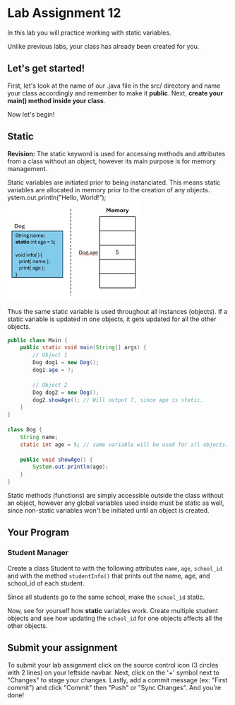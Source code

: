 # Lab Assignment 12

In this lab you will practice working with static variables.

Unlike previous labs, your class has already been created for you. 

## Let's get started!

First, let's look at the name of our .java file in the src/ directory and name your class accordingly and remember to make it **public**. Next, **create your main() method inside your class**.

Now let's begin!

## Static

**Revision:** The static keyword is used for accessing methods and attributes from a class without an object, however its main purpose is for memory management.

Static variables are initiated prior to being instanciated. This means static variables are allocated in memory prior to the creation of any objects.
ystem.out.println("Hello, World!");
<img src="img/static.png" width="300px">

Thus the same static variable is used throughout all instances (objects). If a static variable is updated in one objects, it gets updated for all the other objects.

```java
public class Main {
    public static void main(String[] args) {
        // Object 1
        Dog dog1 = new Dog();
        dog1.age = 7;

        // Object 2
        Dog dog2 = new Dog();
        dog2.showAge(); // Will output 7, since age is static.
    }
}

class Dog {
    String name;
    static int age = 5; // same variable will be used for all objects.

    public void showAge() {
        System.out.println(age);
    }
}
```

Static methods (functions) are simply accessible outside the class without an object, however any global variables used inside must be static as well, since non-static variables won't be initiated until an object is created.

## Your Program

### Student Manager

Create a class Student to with the following attributes `name`, `age`, `school_id` and with the method `studentInfo()` that prints out the name, age, and school_id of each student.

Since all students go to the same school, make the `school_id` static.

Now, see for yourself how **static** variables work. Create multiple student objects and see how updating the `school_id` for one objects affects all the other objects.

## Submit your assignment

To submit your lab assignment click on the source control icon (3 circles with 2 lines) on your leftside navbar. Next, click on the '+' symbol next to "Changes" to stage your changes. Lastly, add a commit message (ex: "First commit") and click "Commit" then "Push" or "Sync Changes". And you're done!